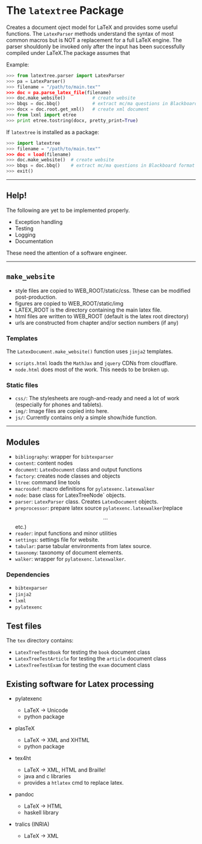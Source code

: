 # The `latextree` Package

Creates a document oject model for LaTeX and provides some useful functions. The `LatexParser` methods understand the syntax of most common macros but is NOT a replacement for a full LaTeX engine. The parser shouldonly be invoked only after the input has been successfully compiled under LaTeX.The package assumes that 

Example:
```python
>>> from latextree.parser import LatexParser
>>> pa = LatexParser()
>>> filename = "/path/to/main.tex""
>>> doc = pa.parse_latex_file(filename)
>>> doc.make_website()			# create website 
>>> bbqs = doc.bbq()			# extract mc/ma questions in Blackboard format (plain text)
>>> docx = doc.root.get_xml()	# create xml document
>>> from lxml import etree
>>> print etree.tostring(docx, pretty_print=True) 
```

If `latextree` is installed as a package:
```python
>>> import latextree
>>> filename = "/path/to/main.tex""
>>> doc = load(filename)
>>> doc.make_website()	# create website
>>> bbqs = doc.bbq()	# extract mc/ma questions in Blackboard format (plain text)
>>> exit()
```

---
## Help!

The following are yet to be implemented properly. 

* Exception handling
* Testing
* Logging
* Documentation

These need the attention of a software engineer. 

---
## `make_website`

* style files are copied to WEB_ROOT/static/css. Tthese can be modified post-production.
* figures are copied to WEB_ROOT/static/img
* LATEX_ROOT is the directory containing the main latex file.
* html files are written to WEB_ROOT (default is the latex root directory)
* urls are constructed from chapter and/or section numbers (if any)

### Templates
The `LatexDocument.make_website()` function uses `jinja2` templates. 

* `scripts.html` loads the `MathJax` and `jquery` CDNs from cloudflare.
* `node.html` does most of the work. This needs to be broken up.

### Static files

* `css/`: The stylesheets are rough-and-ready and need a lot of work (especially for phones and tablets).
* `img/`: Image files are copied into here.
* `js/`:  Currently contains only a simple show/hide function. 

---
## Modules

* `bibliography`: wrapper for `bibtexparser`
* `content`: content nodes
* `document`: `LatexDocument` class and output functions
* `factory`: creates node classes and objects
* `ltree`: command line tools
* `macrosdef`: macro definitions for `pylatexenc.latexwalker`
* `node`: base class for LatexTreeNode` objects.
* `parser`: `LatexParser` class. Creates `LatexDocument` objects.
* `preprocessor`: prepare latex source `pylatexenc.latexwalker`(replace $$...$$ etc.)
* `reader`: input functions and minor utilities
* `settings`: settings file for website.
* `tabular`: parse tabular environments from latex source.
* `taxonomy`: taxonomy of document elements.
* `walker`: wrapper for `pylatexenc.latexwalker`.

### Dependencies

* `bibtexparser`
* `jinja2`
* `lxml`
* `pylatexenc`

## Test files
The `tex` directory contains: 
* `LatexTreeTestBook` for testing the `book` document class 
* `LatexTreeTestArticle` for testing the `article` document class
* `LatexTreeTestExam` for testing the `exam` document class


## Existing software for Latex processing

* pylatexenc 
	- LaTeX -> Unicode
	- python package

* plasTeX
	- LaTeX -> XML and XHTML
	- python package

* tex4ht
	- LaTeX -> XML, HTML and Braille!
	- java and c libraries
	- provides a `htlatex` cmd to replace latex.

* pandoc 
	- LaTeX -> HTML
	- haskell library

* tralics (INRIA)
	- LaTeX -> XML




